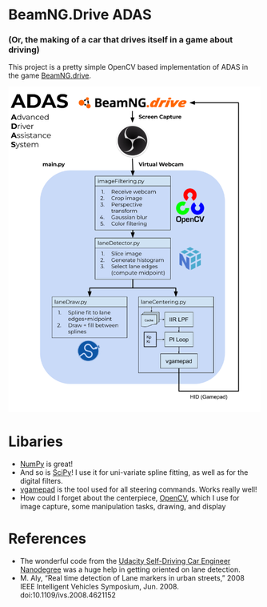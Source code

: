 # BeamNG.Drive ADAS
### (Or, the making of a car that drives itself in a game about driving)

This project is a pretty simple OpenCV based implementation of ADAS in the game [BeamNG.drive](https://www.beamng.com/game/).

![A functional diagram of the ADAS system](./docs/ADAS.png)


# Libaries
- [NumPy](https://numpy.org/) is great!
- And so is [SciPy](https://scipy.org/)! I use it for uni-variate spline fitting, as well as for the digital filters.
- [vgamepad](https://github.com/yannbouteiller/vgamepad) is the tool used for all steering commands. Works really well!
- How could I forget about the centerpiece, [OpenCV](https://opencv.org/), which I use for image capture, some manipulation tasks, drawing, and display
# References
- The wonderful code from the [Udacity Self-Driving Car Engineer Nanodegree](https://github.com/ndrplz/self-driving-car/tree/master) was a huge help in getting oriented on lane detection.
- M. Aly, “Real time detection of Lane markers in urban streets,” 2008 IEEE Intelligent Vehicles Symposium, Jun. 2008. doi:10.1109/ivs.2008.4621152